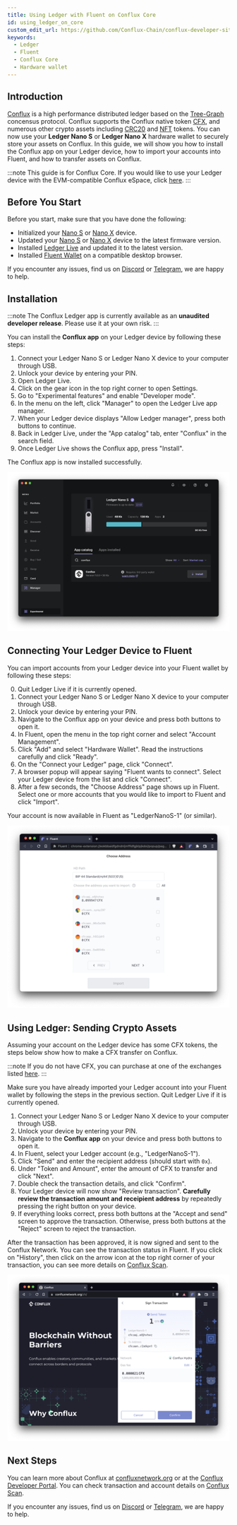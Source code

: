 ```yaml
---
title: Using Ledger with Fluent on Conflux Core
id: using_ledger_on_core
custom_edit_url: https://github.com/Conflux-Chain/conflux-developer-site/edit/master/docs/sdks-and-tools/en/using-ledger-on-core.md
keywords:
  - Ledger
  - Fluent
  - Conflux Core
  - Hardware wallet
---
```


## Introduction

[Conflux](https://confluxnetwork.org) is a high performance distributed ledger based on the [Tree-Graph](/) concensus protocol.
Conflux supports the Conflux native token [CFX](/introduction/en/conflux_basics), and numerous other crypto assets including [CRC20](https://confluxscan.io/tokens/crc20) and [NFT](https://confluxscan.io/tokens/crc721) tokens.
You can now use your **Ledger Nano S** or **Ledger Nano X** hardware wallet to securely store your assets on Conflux.
In this guide, we will show you how to install the Conflux app on your Ledger device, how to import your accounts into Fluent, and how to transfer assets on Conflux.

:::note
This guide is for Conflux Core. If you would like to use your Ledger device with the EVM-compatible Conflux eSpace, click [here](/guides/en/using_ledger_on_espace).
:::

## Before You Start

Before you start, make sure that you have done the following:

- Initialized your [Nano S](https://support.ledger.com/hc/en-us/articles/360000613793-Set-up-your-Ledger-Nano-S?docs=true) or [Nano X](https://support.ledger.com/hc/en-us/articles/360018784134-Set-up-your-Ledger-Nano-X?docs=true) device.
- Updated your [Nano S](https://support.ledger.com/hc/en-us/articles/360002731113-Update-Ledger-Nano-S-firmware?docs=true) or [Nano X](https://support.ledger.com/hc/en-us/articles/360013349800-Update-Ledger-Nano-X-firmware?docs=true) device to the latest firmware version.
- Installed [Ledger Live](https://www.ledger.com/ledger-live) and updated it to the latest version.
- Installed [Fluent Wallet](https://fluentwallet.com/) on a compatible desktop browser.

If you encounter any issues, find us on [Discord](https://discord.com/invite/aCZkf2C) or [Telegram](https://t.me/Conflux_English), we are happy to help.

## Installation

:::note
The Conflux Ledger app is currently available as an **unaudited developer release**. Please use it at your own risk.
:::

You can install the **Conflux app** on your Ledger device by following these steps:

1. Connect your Ledger Nano S or Ledger Nano X device to your computer through USB.
1. Unlock your device by entering your PIN.
1. Open Ledger Live.
1. Click on the gear icon in the top right corner to open Settings.
1. Go to "Experimental features" and enable "Developer mode".
1. In the menu on the left, click "Manager" to open the Ledger Live app manager.
1. When your Ledger device displays "Allow Ledger manager", press both buttons to continue.
1. Back in Ledger Live, under the "App catalog" tab, enter "Conflux" in the search field.
1. Once Ledger Live shows the Conflux app, press "Install".

The Conflux app is now installed successfully.

![conflux-app-in-ledger-live](/img/ledger/conflux-app-in-ledger-live.png)


## Connecting Your Ledger Device to Fluent

You can import accounts from your Ledger device into your Fluent wallet by following these steps:

0. Quit Ledger Live if it is currently opened.
1. Connect your Ledger Nano S or Ledger Nano X device to your computer through USB.
1. Unlock your device by entering your PIN.
1. Navigate to the Conflux app on your device and press both buttons to open it.
1. In Fluent, open the menu in the top right corner and select "Account Management".
1. Click "Add" and select "Hardware Wallet". Read the instructions carefully and click "Ready".
1. On the "Connect your Ledger" page, click "Connect".
1. A browser popup will appear saying "Fluent wants to connect". Select your Ledger device from the list and click "Connect".
1. After a few seconds, the "Choose Address" page shows up in Fluent. Select one or more accounts that you would like to import to Fluent and click "Import".

Your account is now available in Fluent as "LedgerNanoS-1" (or similar).

![add-ledger-accounts-in-fluent](/img/ledger/add-ledger-accounts-in-fluent.png)


## Using Ledger: Sending Crypto Assets

Assuming your account on the Ledger device has some CFX tokens, the steps below show how to make a CFX transfer on Conflux.

:::note
If you do not have CFX, you can purchase at one of the exchanges listed [here](https://123cfx.com/#Exchanges).
:::

Make sure you have already imported your Ledger account into your Fluent wallet by following the steps in the previous section. Quit Ledger Live if it is currently opened.

1. Connect your Ledger Nano S or Ledger Nano X device to your computer through USB.
1. Unlock your device by entering your PIN.
1. Navigate to the **Conflux app** on your device and press both buttons to open it.
1. In Fluent, select your Ledger account (e.g., "LedgerNanoS-1").
1. Click "Send" and enter the recipient address (should start with `0x`).
1. Under "Token and Amount", enter the amount of CFX to transfer and click "Next".
1. Double check the transaction details, and click "Confirm".
1. Your Ledger device will now show "Review transaction". **Carefully review the transaction amount and receipient address** by repeatedly pressing the right button on your device.
1. If everything looks correct, press both buttons at the "Accept and send" screen to approve the transaction. Otherwise, press both buttons at the "Reject" screen to reject the transaction.

After the transaction has been approved, it is now signed and sent to the Conflux Network. You can see the transaction status in Fluent. If you click on "History", then click on the arrow icon at the top right corner of your transaction, you can see more details on [Conflux Scan](https://confluxscan.io).

![send-tx-using-ledger](/img/ledger/send-tx-using-ledger.png)


## Next Steps

You can learn more about Conflux at [confluxnetwork.org](https://confluxnetwork.org) or at the [Conflux Developer Portal](http://developer.confluxnetwork.org). You can check transaction and account details on [Conflux Scan](https://confluxscan.io).

If you encounter any issues, find us on [Discord](https://discord.com/invite/aCZkf2C) or [Telegram](https://t.me/Conflux_English), we are happy to help.